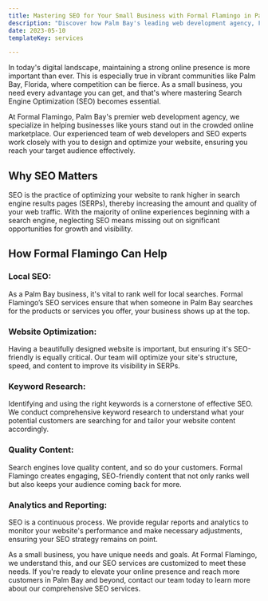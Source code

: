 ```yaml
---
title: Mastering SEO for Your Small Business with Formal Flamingo in Palm Bay, Florida
description: "Discover how Palm Bay's leading web development agency, Formal Flamingo, can help optimize your small business website for search engines."
date: 2023-05-10
templateKey: services

---
```




In today's digital landscape, maintaining a strong online presence is more important than ever. This is especially true in vibrant communities like Palm Bay, Florida, where competition can be fierce. As a small business, you need every advantage you can get, and that's where mastering Search Engine Optimization (SEO) becomes essential.

At Formal Flamingo, Palm Bay's premier web development agency, we specialize in helping businesses like yours stand out in the crowded online marketplace. Our experienced team of web developers and SEO experts work closely with you to design and optimize your website, ensuring you reach your target audience effectively.

## Why SEO Matters
SEO is the practice of optimizing your website to rank higher in search engine results pages (SERPs), thereby increasing the amount and quality of your web traffic. With the majority of online experiences beginning with a search engine, neglecting SEO means missing out on significant opportunities for growth and visibility.

## How Formal Flamingo Can Help
### Local SEO:
As a Palm Bay business, it's vital to rank well for local searches. Formal Flamingo’s SEO services ensure that when someone in Palm Bay searches for the products or services you offer, your business shows up at the top.

### Website Optimization:
Having a beautifully designed website is important, but ensuring it's SEO-friendly is equally critical. Our team will optimize your site's structure, speed, and content to improve its visibility in SERPs.

### Keyword Research:
Identifying and using the right keywords is a cornerstone of effective SEO. We conduct comprehensive keyword research to understand what your potential customers are searching for and tailor your website content accordingly.

### Quality Content:
 Search engines love quality content, and so do your customers. Formal Flamingo creates engaging, SEO-friendly content that not only ranks well but also keeps your audience coming back for more.

### Analytics and Reporting:
SEO is a continuous process. We provide regular reports and analytics to monitor your website's performance and make necessary adjustments, ensuring your SEO strategy remains on point.

As a small business, you have unique needs and goals. At Formal Flamingo, we understand this, and our SEO services are customized to meet these needs. If you're ready to elevate your online presence and reach more customers in Palm Bay and beyond, contact our team today to learn more about our comprehensive SEO services.
